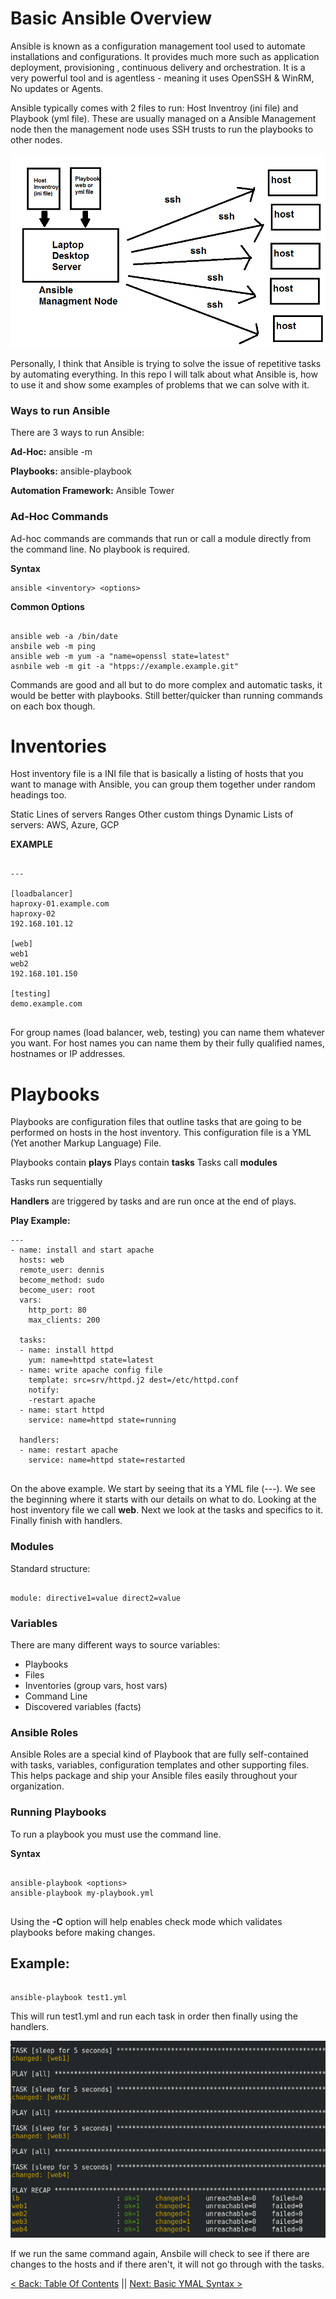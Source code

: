 # Basic Ansible Overview

Ansible is known as a configuration management tool used to automate installations and configurations. It provides much more such as application deployment, provisioning , continuous delivery and orchestration. It is a very powerful tool and is agentless - meaning it uses OpenSSH & WinRM, No updates or Agents.

Ansible typically comes with 2 files to run: Host Inventroy (ini file) and Playbook (yml file). These are usually managed on a Ansible Management node then the management node uses SSH trusts to run the playbooks to other nodes.


![ans0](https://github.com/sxcdennis/Ansible/blob/master/images/ans0.png?raw=true)



Personally, I think that Ansible is trying to solve the issue of repetitive tasks by automating everything. In this repo I will talk about what Ansible is, how to use it and show some examples of problems that we can solve with it.


### Ways to run Ansible

There are 3 ways to run Ansible:  

**Ad-Hoc:** ansible <inventroy> -m

**Playbooks:** ansible-playbook

**Automation Framework:** Ansible Tower


### Ad-Hoc Commands

Ad-hoc commands are commands that run or call a module directly from the command line. No playbook is required.

**Syntax**

```
ansible <inventory> <options>

```

**Common Options**

```

ansible web -a /bin/date
ansbile web -m ping
ansible web -m yum -a "name=openssl state=latest"
asnbile web -m git -a "htpps://example.example.git"

```

Commands are good and all but to do more complex and automatic tasks, it would be better with playbooks. Still better/quicker than running commands on each box though.

# Inventories

Host inventory file is a INI file that is basically a listing of hosts that you want to manage with Ansible, you can group them together under random headings too.

Static Lines of servers
Ranges
Other custom things
Dynamic Lists of servers: AWS, Azure, GCP

**EXAMPLE**

```

---

[loadbalancer]
haproxy-01.example.com
haproxy-02
192.168.101.12

[web]
web1
web2
192.168.101.150

[testing]
demo.example.com


```

For group names (load balancer, web, testing) you can name them whatever you want. For host names you can name them by their fully qualified names, hostnames or IP addresses.

# Playbooks

Playbooks are configuration files that outline tasks that are going to be performed on hosts in the host inventory. This configuration file is a YML (Yet another Markup Language) File.

Playbooks contain  **plays**
Plays contain **tasks**
Tasks call **modules**

Tasks run sequentially

**Handlers** are triggered by tasks and are run once at the end of plays.

**Play Example:**

```
---
- name: install and start apache
  hosts: web
  remote_user: dennis
  become_method: sudo
  become_user: root
  vars:
    http_port: 80
    max_clients: 200

  tasks:
  - name: install httpd
    yum: name=httpd state=latest
  - name: write apache config file
    template: src=srv/httpd.j2 dest=/etc/httpd.conf
    notify:
    -restart apache
  - name: start httpd
    service: name=httpd state=running

  handlers:
  - name: restart apache
    service: name=httpd state=restarted


```

On the above example. We start by seeing that its a YML file (---).
We see the beginning where it starts with our details on what to do. Looking at the host inventory file we call **web**. Next we look at the tasks and specifics to it. Finally finish with handlers.



### Modules

Standard structure:

```

module: directive1=value direct2=value

```


### Variables

There are many different ways to source variables:
- Playbooks
- Files
- Inventories (group vars, host vars)
- Command Line
- Discovered variables (facts)


### Ansible Roles

Ansible Roles are a special kind of Playbook that are fully self-contained with tasks, variables, configuration templates and other supporting files. This helps package and ship your Ansible files easily throughout your organization.

### Running Playbooks

To run a playbook you must use the command line.

**Syntax**

```

ansible-playbook <options>
ansible-playbook my-playbook.yml


```

Using the **-C** option will help enables check mode which validates playbooks before making changes.

## Example:

```

ansible-playbook test1.yml

```

This will run test1.yml and run each  task in order then finally using the handlers.


![ans1](https://github.com/sxcdennis/Ansible/blob/master/images/ans1.png?raw=true)


If we run the same command again, Ansbile will check to see if there are changes to the hosts and if there aren't, it will not go through with the tasks.


[< Back: Table Of Contents](https://github.com/sxcdennis/Ansible) || [Next: Basic YMAL Syntax >](https://github.com/sxcdennis/Ansible/blob/master/ymal.md)
